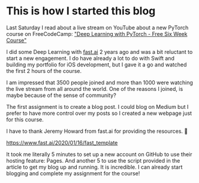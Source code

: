 # This is how I started this blog

Last Saturday I read about a live stream on YouTube about a new PyTorch course on FreeCodeCamp:
["Deep Learning with PyTorch - Free Six Week Course"](https://youtu.be/vo_fUOk-IKk)

I did some Deep Learning with [fast.ai](fast.ai) 2 years ago and was a bit reluctant to start a new engagement. I do have already a lot to do with Swift and building my portfolio for iOS development, but I gave it a go and watched the first 2 hours of the course. 

I am impressed that 3500 people joined and more than 1000 were watching the live stream from all around the world. One of the reasons I joined, is maybe because of the sense of community?

The first assignment is to create a blog post. I could blog on Medium but I prefer to have more control over my posts so I created a new webpage just for this course.

I have to thank Jeremy Howard from fast.ai for providing the resources. 🙌

https://www.fast.ai/2020/01/16/fast_template

It took me literally 5 minutes to set up a new account on GitHub to use their hosting feature: Pages. And another 5 to use the script provided in the article to get my blog up and running. It is incredible.
I can already start blogging and complete my assignment for the course!


